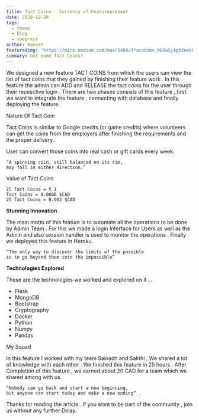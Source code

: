 ```yaml
---
title: Tact Coins - Currency of Featurepreneur
date: 2020-12-20
tags: 
  - theme
  - blog
  - vuepress
author: Naveen
featuredimg: 'https://miro.medium.com/max/1400/1*acndsme_NGSwSjApbJeekQ.jpeg'
summary: Got some Tact Coins?
---
```


We designed a new feature TACT COINS from which the users can view the list of tact coins that they gained by finishing their feature work . In this feature the admin can ADD and RELEASE the tact coins for the user through their repesctive login . There are two phases consists of this feature , first we want to integrate the feature , connecting with database and finally deploying the feature.


Nature Of Tact Coin

Tact Coins is similar to Google credits (or game credits) where volunteers can get the coins from the employers after finishing the requirements and the proper delivery.

User can convert those coins into real cash or gift cards every week.

```
“A spinning coin, still balanced on its rim, 
may fall in either direction.”
```

Value of Tact Coins
```
25 Tact Coins = ₹ 1
Tact Coins = 0.0008 $CAD
25 Tact Coins = 0.002 $CAD
```


**Stunning Innovation**

The main motto of this feature is to automate all the operations to be done by Admin Team . For this we made a login Interface for Users as well as the Admin and also session handler is used to monitor the operations . Finally we deployed this feature in Heroku.

```
“The only way to discover the limits of the possible 
is to go beyond them into the impossible”
```

**Technologies Explored**

These are the technologies we worked and explored on it …

* Flask
* MongoDB
* Bootstrap
* Cryptography
* Docker
* Python
* Numpy
* Pandas

My Squad

In this feature I worked with my team Sainadh and Sakthi . We shared a lot of knowledge with each other . We finished this feature in 25 hours . After Completion of this feature , we earned about 20 CAD for a team which we shared among with us.

```
“Nobody can go back and start a new beginning, 
but anyone can start today and make a new ending” .
```

Thanks for reading the article . If you want to be part of the community , join us without any further Delay.
